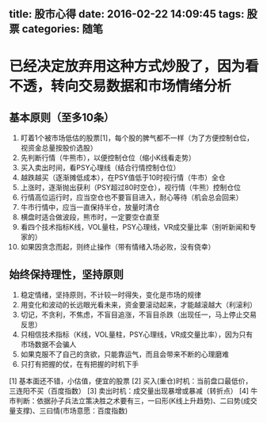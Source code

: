 title: 股市心得
date: 2016-02-22 14:09:45
tags: 股票
categories: 随笔
---

# 已经决定放弃用这种方式炒股了，因为看不透，转向交易数据和市场情绪分析

## 基本原则（至多10条）
1. 盯着1个被市场低估的股票[1]，每个股的脾气都不一样（为了方便控制仓位，视资金总量按股价选股）
1. 先判断行情（牛熊市），以便控制仓位（缩小K线看走势）
3. 买入卖出时间，看PSY心理线（结合行情控制仓位）
4. 越跌越买（逐渐摊低成本），在PSY值低于10时视行情（牛市）全仓
1. 上涨时，逐渐抛出获利（PSY超过80时空仓），视行情（牛熊）控制仓位 
9. 行情高位运行时，应当空仓也不要盲目进入，耐心等待（机会总会回来）
1. 牛市行情中，应当一直保持半仓，放量时清仓
1. 横盘时适合做波段，熊市时，一定要空仓直至
1. 看四个技术指标K线，VOL量柱，PSY心理线，VR成交量比率（别听新闻和专家的）
1. 如果因贪念而起，则终止操作（带有情绪入场必败，没有侥幸）


## 始终保持理性，坚持原则

1. 稳定情绪，坚持原则，不计较一时得失，变化是市场的规律
1. 用变化和波动的长远眼光看未来，资金要滚动起来，才能越滚越大（利滚利）
1. 切记，不贪利，不焦虑，不盲目追涨，不盲目杀跌（出现任一，马上停止交易反思）
8. 只相信技术指标（K线，VOL量柱，PSY心理线，VR成交量比率），因为只有市场数据不会骗人
1. 如果克服不了自己的贪欲，只能靠运气，而且会带来不断的心理磨难
1. 只打有把握的仗，在有把握的时机下手


[1] 基本面还不错，小估值，便宜的股票
[2] 买入(重仓)时机：当前盘口最低价，三连阳不买（百度指数）
[3] 卖出时机：成交量出现暴增或暴减（转折点）
[4] 牛市判断：依据孙子兵法立策决胜之术要有三，一曰形(K线上升趋势)、二曰势(成交量支撑)、三曰情(市场意愿：百度指数)